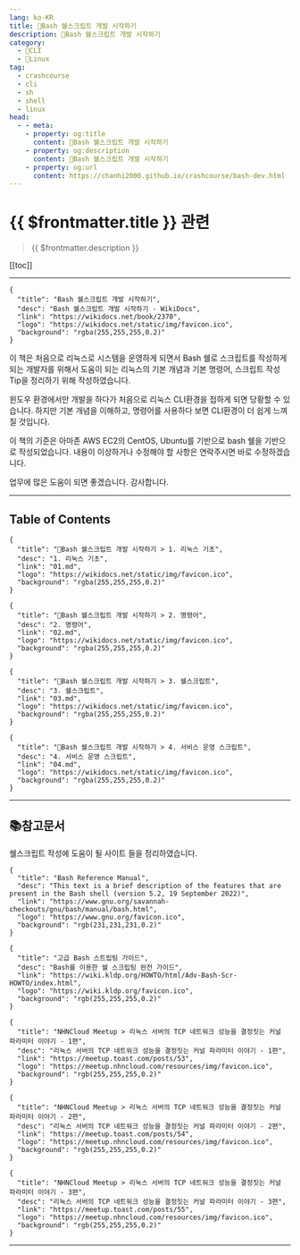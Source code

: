 ```yaml
---
lang: ko-KR
title: 🐚Bash 쉘스크립트 개발 시작하기
description: 🐚Bash 쉘스크립트 개발 시작하기
category: 
  - 🐚CLI
  - 🐧Linux
tag: 
  - crashcourse
  - cli
  - sh
  - shell
  - linux
head:
  - - meta:
    - property: og:title
      content: 🐚Bash 쉘스크립트 개발 시작하기
    - property: og:description
      content: 🐚Bash 쉘스크립트 개발 시작하기
    - property: og:url
      content: https://chanhi2000.github.io/crashcourse/bash-dev.html
---
```


# {{ $frontmatter.title }} 관련

> {{ $frontmatter.description }}

[[toc]]

---

```component VPCard
{
  "title": "Bash 쉘스크립트 개발 시작하기",
  "desc": "Bash 쉘스크립트 개발 시작하기 - WikiDocs",
  "link": "https://wikidocs.net/book/2370",
  "logo": "https://wikidocs.net/static/img/favicon.ico",
  "background": "rgba(255,255,255,0.2)"
}
```

이 책은 처음으로 리눅스로 시스템을 운영하게 되면서 Bash 쉘로 스크립트를 작성하게 되는 개발자를 위해서 도움이 되는 리눅스의 기본 개념과 기본 명령어, 스크립트 작성 Tip을 정리하기 위해 작성하였습니다.

윈도우 환경에서만 개발을 하다가 처음으로 리눅스 CLI환경을 접하게 되면 당황할 수 있습니다. 하지만 기본 개념을 이해하고, 명령어를 사용하다 보면 CLI환경이 더 쉽게 느껴질 것입니다.

이 책의 기준은 아마존 AWS EC2의 CentOS, Ubuntu를 기반으로 bash 쉘을 기반으로 작성되었습니다. 내용이 이상하거나 수정해야 할 사항은 연락주시면 바로 수정하겠습니다.

업무에 많은 도움이 되면 좋겠습니다. 감사합니다.

---

## Table of Contents

```component VPCard
{
  "title": "🐚Bash 쉘스크립트 개발 시작하기 > 1. 리눅스 기초",
  "desc": "1. 리눅스 기초",
  "link": "01.md",
  "logo": "https://wikidocs.net/static/img/favicon.ico",
  "background": "rgba(255,255,255,0.2)"
}
```

```component VPCard
{
  "title": "🐚Bash 쉘스크립트 개발 시작하기 > 2. 명령어",
  "desc": "2. 명령어",
  "link": "02.md",
  "logo": "https://wikidocs.net/static/img/favicon.ico",
  "background": "rgba(255,255,255,0.2)"
}
```

```component VPCard
{
  "title": "🐚Bash 쉘스크립트 개발 시작하기 > 3. 쉘스크립트",
  "desc": "3. 쉘스크립트",
  "link": "03.md",
  "logo": "https://wikidocs.net/static/img/favicon.ico",
  "background": "rgba(255,255,255,0.2)"
}
```

```component VPCard
{
  "title": "🐚Bash 쉘스크립트 개발 시작하기 > 4. 서비스 운영 스크립트",
  "desc": "4. 서비스 운영 스크립트",
  "link": "04.md",
  "logo": "https://wikidocs.net/static/img/favicon.ico",
  "background": "rgba(255,255,255,0.2)"
}
```

---

## 📚참고문서

쉘스크립트 작성에 도움이 될 사이트 들을 정리하였습니다.

```component VPCard
{
  "title": "Bash Reference Manual",
  "desc": "This text is a brief description of the features that are present in the Bash shell (version 5.2, 19 September 2022)",
  "link": "https://www.gnu.org/savannah-checkouts/gnu/bash/manual/bash.html",
  "logo": "https://www.gnu.org/favicon.ico",
  "background": "rgb(231,231,231,0.2)"
}
```

```component VPCard
{
  "title": "고급 Bash 스트립팅 가이드",
  "desc": "Bash를 이용한 쉘 스크립팅 완전 가이드",
  "link": "https://wiki.kldp.org/HOWTO/html/Adv-Bash-Scr-HOWTO/index.html",
  "logo": "https://wiki.kldp.org/favicon.ico",
  "background": "rgb(255,255,255,0.2)"
}
```

```component VPCard
{
  "title": "NHNCloud Meetup > 리눅스 서버의 TCP 네트워크 성능을 결정짓는 커널 파라미터 이야기 - 1편",
  "desc": "리눅스 서버의 TCP 네트워크 성능을 결정짓는 커널 파라미터 이야기 - 1편",
  "link": "https://meetup.toast.com/posts/53",
  "logo": "https://meetup.nhncloud.com/resources/img/favicon.ico",
  "background": "rgb(255,255,255,0.2)"
}
```

```component VPCard
{
  "title": "NHNCloud Meetup > 리눅스 서버의 TCP 네트워크 성능을 결정짓는 커널 파라미터 이야기 - 2편",
  "desc": "리눅스 서버의 TCP 네트워크 성능을 결정짓는 커널 파라미터 이야기 - 2편",
  "link": "https://meetup.toast.com/posts/54",
  "logo": "https://meetup.nhncloud.com/resources/img/favicon.ico",
  "background": "rgb(255,255,255,0.2)"
}
```

```component VPCard
{
  "title": "NHNCloud Meetup > 리눅스 서버의 TCP 네트워크 성능을 결정짓는 커널 파라미터 이야기 - 3편",
  "desc": "리눅스 서버의 TCP 네트워크 성능을 결정짓는 커널 파라미터 이야기 - 3편",
  "link": "https://meetup.toast.com/posts/55",
  "logo": "https://meetup.nhncloud.com/resources/img/favicon.ico",
  "background": "rgb(255,255,255,0.2)"
}
```

---

<TagLinks />